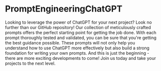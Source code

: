 # PromptEngineeringChatGPT

Looking to leverage the power of ChatGPT for your next project? Look no further than our GitHub repository! Our collection of meticulously crafted prompts offers the perfect starting point for getting the job done. With each prompt thoroughly tested and validated, you can be sure that you're getting the best guidance possible. These prompts will not only help you understand how to use ChatGPT more effectively but also build a strong foundation for writing your own prompts. And this is just the beginning - there are more exciting developments to come! Join us today and take your projects to the next level.

